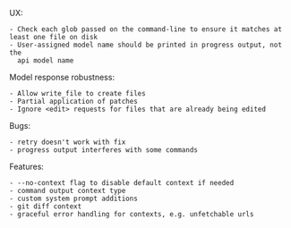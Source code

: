 
UX:

    - Check each glob passed on the command-line to ensure it matches at least one file on disk
    - User-assigned model name should be printed in progress output, not the
      api model name


Model response robustness:
    
    - Allow write_file to create files
    - Partial application of patches
    - Ignore <edit> requests for files that are already being edited


Bugs:
    
    - retry doesn't work with fix
    - progress output interferes with some commands


Features:

    - --no-context flag to disable default context if needed
    - command output context type
    - custom system prompt additions
    - git diff context
    - graceful error handling for contexts, e.g. unfetchable urls

